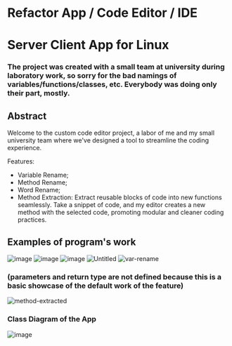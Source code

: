 # Refactor App / Code Editor / IDE

# Server Client App for Linux
### The project was created with a small team at university during laboratory work, so sorry for the bad namings of variables/functions/classes, etc. Everybody was doing only their part, mostly.
## Abstract
Welcome to the custom code editor project, a labor of me and my small university team where we've designed a tool to streamline the coding experience.

Features:
- Variable Rename;
- Method Rename;
- Word Rename;
- Method Extraction: Extract reusable blocks of code into new functions seamlessly. Take a snippet of code, and my editor creates a new method with the selected code, promoting modular and cleaner coding practices.

## Examples of program's work
![image](https://github.com/VladYermakov02/refactor-app/assets/129091482/1233d289-2c28-4619-909f-830f66808c62)
![image](https://github.com/VladYermakov02/refactor-app/assets/129091482/b6fd0a4e-89a1-4974-a592-dd2d7f04b67e)
![image](https://github.com/VladYermakov02/refactor-app/assets/129091482/a630f2a1-0935-425d-be3f-bebad6d89bef)
![Untitled](https://github.com/VladYermakov02/refactor-app/assets/129091482/ba9453ee-1b0f-4217-b306-21246b10bd21)
![var-rename](https://github.com/VladYermakov02/refactor-app/assets/129091482/88f3c405-d995-4f5d-9f03-cb7f3362afcb)
### (parameters and return type are not defined because this is a basic showcase of the default work of the feature)
![method-extracted](https://github.com/VladYermakov02/refactor-app/assets/129091482/c0fc609c-3799-4adf-93b3-16b0f5838847)
### Class Diagram of the App
![image](https://github.com/VladYermakov02/refactor-app/assets/129091482/46a44699-5d12-435a-9993-4c5507067d25)
